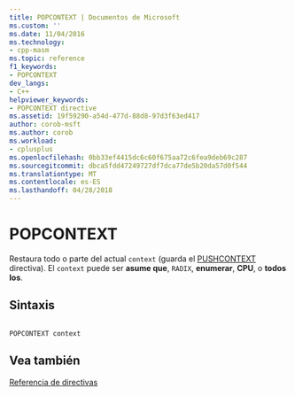 ```yaml
---
title: POPCONTEXT | Documentos de Microsoft
ms.custom: ''
ms.date: 11/04/2016
ms.technology:
- cpp-masm
ms.topic: reference
f1_keywords:
- POPCONTEXT
dev_langs:
- C++
helpviewer_keywords:
- POPCONTEXT directive
ms.assetid: 19f59290-a54d-477d-88d8-97d3f63ed417
author: corob-msft
ms.author: corob
ms.workload:
- cplusplus
ms.openlocfilehash: 0bb33ef4415dc6c60f675aa72c6fea9deb69c287
ms.sourcegitcommit: dbca5fdd47249727df7dca77de5b20da57d0f544
ms.translationtype: MT
ms.contentlocale: es-ES
ms.lasthandoff: 04/28/2018
---
```

# <a name="popcontext"></a>POPCONTEXT
Restaura todo o parte del actual `context` (guarda el [PUSHCONTEXT](../../assembler/masm/pushcontext.md) directiva). El `context` puede ser **asume que**, `RADIX`, **enumerar**, **CPU**, o **todos los**.  
  
## <a name="syntax"></a>Sintaxis  
  
```  
  
POPCONTEXT context  
```  
  
## <a name="see-also"></a>Vea también  
 [Referencia de directivas](../../assembler/masm/directives-reference.md)